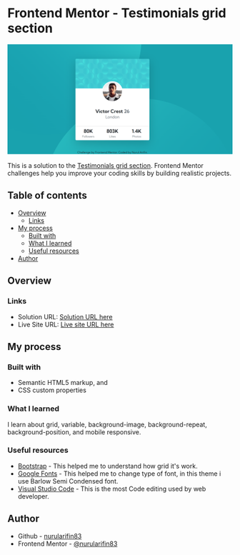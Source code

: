 # Frontend Mentor - Testimonials grid section

![Design preview for the Testimonials grid section coding challenge](https://github.com/nurularifin83/Profile-card-component/blob/main/Thumbnail.png)

This is a solution to the [Testimonials grid section](https://www.frontendmentor.io/solutions/responsive-profile-card-component-using-bootstrap-and-some-custome-css-IXWwYjZ2DX). Frontend Mentor challenges help you improve your coding skills by building realistic projects.

## Table of contents

- [Overview](#overview)
    - [Links](#links)
- [My process](#my-process)
    - [Built with](#built-with)
    - [What I learned](#what-i-learned)
    - [Useful resources](#useful-resources)
- [Author](#author)

## Overview

### Links

- Solution URL: [Solution URL here](https://www.frontendmentor.io/solutions/responsive-profile-card-component-using-bootstrap-and-some-custome-css-IXWwYjZ2DX)
- Live Site URL: [Live site URL here](https://nurularifin83.github.io/Profile-card-component/)

## My process

### Built with

- Semantic HTML5 markup, and
- CSS custom properties

### What I learned

I learn about grid, variable, background-image, background-repeat, background-position, and mobile responsive.

### Useful resources

- [Bootstrap](https://getbootstrap.com/docs/4.0/layout/grid/) - This helped me to understand how grid it's work.
- [Google Fonts](https://fonts.google.com/) - This helped me to change type of font, in this theme i use Barlow Semi Condensed font.
- [Visual Studio Code](https://code.visualstudio.com/) - This is the most Code editing used by web developer.

## Author

- Github - [nurularifin83](https://github.com/nurularifin83)
- Frontend Mentor - [@nurularifin83](https://www.frontendmentor.io/profile/nurularifin83)